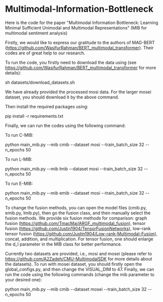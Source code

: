 # Multimodal-Information-Bottleneck

Here is the code for the paper "Multimodal Information Bottleneck: Learning Minimal Sufficient Unimodal and Multimodal Representations" (MIB for multimodal sentiment analysis)

Firstly, we would like to express our gratitude to the authors of MAG-BERT (https://github.com/WasifurRahman/BERT_multimodal_transformer). Their codes are of great help to our research.

To run the code, you firstly need to download the data using (see https://github.com/WasifurRahman/BERT_multimodal_transformer  for more details):

sh datasets/download_datasets.sh

We have already provided the processed mosi data. For the larger mosei dataset, you should download it by the above command.

Then install the required packages using:

pip install -r requirements.txt

Finally, we can run the codes using the following command:

To run C-MIB:

python main_mib.py --mib cmib --dataset mosi --train_batch_size 32 --n_epochs 50

To run L-MIB:

python main_mib.py --mib lmib --dataset mosi --train_batch_size 32 --n_epochs 50

To run E-MIB:

python main_mib.py --mib emib --dataset mosi --train_batch_size 32 --n_epochs 50

To change the fusion methods, you can open the model files (cmib.py, emib.py, lmib.py), then go the fusion class, and then manually select the fusion methods. We provide six fusion methods for comparison: graph fusion (https://github.com/TmacMai/ARGF_multimodal_fusion), tensor fusion (https://github.com/Justin1904/TensorFusionNetworks), low-rank tensor fusion (https://github.com/Justin1904/Low-rank-Multimodal-Fusion), concat, addition, and multiplication. For tensor fusion, one should enlarge the d_l parameter in the MIB class for better performance. 

Currently two datasets are provided, i.e., mosi and mosei (please refer to https://github.com/A2Zadeh/CMU-MultimodalSDK for more details about the datasets). To run with mosei dataset, you should firstly open the global_configs.py, and then change the VISUAL_DIM to 47. Finally, we can run the code using the following commands (change the mib parameter to your desired one):

python main_mib.py --mib cmib --dataset mosei --train_batch_size 32 --n_epochs 50



